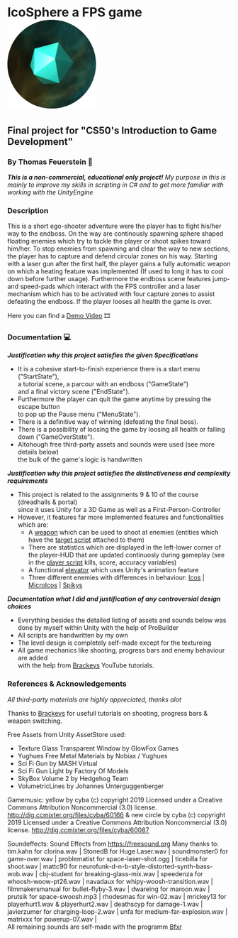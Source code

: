 # IcoSphere a FPS game <img src="/Images/IcoLogo.png" alt="drawing" width="200"/>
## Final project for "CS50's Introduction to Game Development"
### By Thomas Feuerstein :bearded_person:

***This is a non-commercial, educational only project!***
*My purpose in this is mainly to improve my skills in scripting in C#*
*and to get more familiar with working with the UnityEngine*

### Description
This is a short ego-shooter adventure were the player has to fight
his/her way to the endboss.
On the way are continously spawning sphere shaped floating
enemies which try to tackle the player or shoot spikes toward him/her.
To stop enemies from spawning and clear the way to new sections,
the player has to capture and defend circular zones on his way.
Starting with a laser gun after the first half, the player gains a fully
automatic weapon on which a heating feature was implemented
(If used to long it has to cool down before further usage).
Furthermore the endboss scene features jump- and speed-pads
which interact with the FPS controller and a laser mechanism
which has to be activated with four capture zones to assist 
defeating the endboss.
If the player looses all health the game is over.

Here you can find a [Demo Video](https://youtu.be/8VxhTAMiaAw) :film_strip:

### Documentation :computer:
***Justification why this project satisfies the given Specifications***
- It is a cohesive start-to-finish experience there is a start menu ("StartState"),<br>
a tutorial scene, a parcour with an endboss ("GameState")<br> 
and a final victory scene ("EndState"). 
- Furthermore the player can quit the game anytime by pressing the escape button<br>
to pop up the Pause menu ("MenuState").
- There is a definitive way of winning (defeating the final boss).
- There is a possibility of loosing the game by loosing all health or falling down ("GameOverState").
- Altohough free third-party assets and sounds were used (see more details below)<br>
the bulk of the game's logic is handwritten

***Justification why this project satisfies the distinctiveness and complexity requirements***
- This project is related to the assignments 9 & 10 of the course (dreadhalls & portal)<br>
since it uses Unity for a 3D Game as well as a First-Person-Controller
- However, it features far more implemented features and functionalities which are:
    - A [weapon](/Assets/Scripts/Weapon/Gun.cs) which can be used to shoot at enemies (entities which have the [target script](/Assets/Scripts/Weapon/Target.cs) attached to them)
    - There are statistics which are displayed in the left-lower corner of the player-HUD
    that are updated continuosly during gameplay (see in the [player script](/Assets/Scripts/Player.cs) kills, score, accuracy variables)
    - A functional [elevator](/Assets/Scripts/World/ElevatorButton.cs) which uses Unity's animation feature
    - Three different enemies with differences in behaviour:
    [Icos](/Assets/Scripts/Entities/IcoCode.cs) | [MicroIcos](/Assets/Scripts/Entities/MicroIcoCode.cs) | [Spikys](/Assets/Scripts/Entities/SpikyCode.cs)

***Documentation what I did and justification of any controversial design choices***
- Everything besides the detailed listing of assets and sounds below was done by myself within Unity with the help of ProBuilder
- All scripts are handwritten by my own 
- The level design is completely self-made except for the textureing
- All game mechanics like shooting, progress bars and enemy behaviour are added<br> 
with the help from [Brackeys](https://www.youtube.com/channel/UCYbK_tjZ2OrIZFBvU6CCMiA) YouTube tutorials.


### References & Acknowledgements

_All third-party materials are highly appreciated, thanks alot_

Thanks to [Brackeys](https://www.youtube.com/channel/UCYbK_tjZ2OrIZFBvU6CCMiA) for usefull tutorials
on shooting, progress bars & weapon switching.

Free Assets from Unity AssetStore used:
- Texture Glass Transparent Window by GlowFox Games
- Yughues Free Metal Materials by Nobiax / Yughues
- Sci Fi Gun by MASH Virtual
- Sci Fi Gun Light by Factory Of Models
- SkyBox Volume 2 by Hedgehog Team
- VolumetricLines by Johannes Unterguggenberger

Gamemusic:
yellow by cyba (c) 
copyright 2019 Licensed under 
a Creative Commons Attribution Noncommercial (3.0) license.
http://dig.ccmixter.org/files/cyba/60166 
& new circle by cyba (c) 
copyright 2019 Licensed under 
a Creative Commons Attribution Noncommercial  (3.0) license. 
http://dig.ccmixter.org/files/cyba/60087

Soundeffects:
Sound Effects from https://freesound.org
Many thanks to: 
tim.kahn for clorina.wav | StonedB for Huge Laser.wav | 
soundmonster0 for game-over.wav | problematist for space-laser-shot.ogg |
ticebilla for shoot.wav | mattc90 for neurofunk-d-n-b-style-distorted-synth-bass-wob.wav |
cbj-student for breaking-glass-mix.wav | speedenza for whoosh-woow-pt26.wav |
navadaux for whipy-woosh-transition.wav | filmmakersmanual for bullet-flyby-3.wav |
dwareing for maroon.wav | prutsik for space-swoosh.mp3 | rhodesmas for win-02.wav |
mrickey13 for playerhurt1.wav & playerhurt2.wav | deathscyp for damage-1.wav |
javierzumer for charging-loop-2.wav | unfa for medium-far-explosion.wav |
matrixxx for powerup-07.wav |<br>
All remaining sounds are self-made with the programm [Bfxr](https://www.bfxr.net/)

